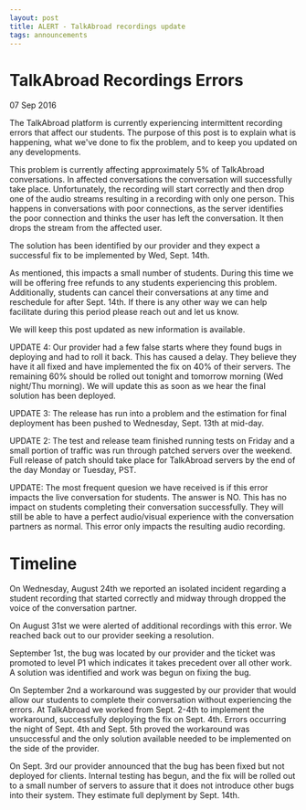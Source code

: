 ```yaml
---
layout: post
title: ALERT - TalkAbroad recordings update
tags: announcements
---
```


# TalkAbroad Recordings Errors

07 Sep 2016

The TalkAbroad platform is currently experiencing intermittent recording errors that affect our students. The purpose of this post is to explain what is happening, what we've done to fix the problem, and to keep you updated on any developments.

This problem is currently affecting approximately 5% of TalkAbroad conversations. In affected conversations the conversation will successfully take place. Unfortunately, the recording will start correctly and then drop one of the audio streams resulting in a recording with only one person. This happens in conversations with poor connections, as the server identifies the poor connection and thinks the user has left the conversation. It then drops the stream from the affected user.

The solution has been identified by our provider and they expect a successful fix to be implemented by Wed, Sept. 14th.

As mentioned, this impacts a small number of students. During this time we will be offering free refunds to any students experiencing this problem. Additionally, students can cancel their conversations at any time and reschedule for after Sept. 14th. If there is any other way we can help facilitate during this period please reach out and let us know.

We will keep this post updated as new information is available. 

UPDATE 4: Our provider  had a few false starts where they found bugs in deploying and had to roll it back. This has caused a delay. They believe they have it all fixed and have implemented the fix on 40% of their servers. The remaining 60% should be rolled out tonight and tomorrow morning (Wed night/Thu morning). We will update this as soon as we hear the final solution has been deployed.

UPDATE 3: The release has run into a problem and the estimation for final deployment has been pushed to Wednesday, Sept. 13th at mid-day.

UPDATE 2: The test and release team finished running tests on Friday and a small portion of traffic was run through patched servers over the weekend. Full release of patch should take place for TalkAbroad servers by the end of the day Monday or Tuesday, PST.

UPDATE: The most frequent quesion we have received is if this error impacts the live conversation for students. The answer is NO. This has no impact on students completing their conversation successfully. They will still be able to have a perfect audio/visual experience with the conversation partners as normal. This error only impacts the resulting audio recording.

# Timeline

On Wednesday, August 24th we reported an isolated incident regarding a student recording that started correctly and midway through dropped the voice of the conversation partner.

On August 31st we were alerted of additional recordings with this error. We reached back out to our provider seeking a resolution.

September 1st, the bug was located by our provider and the ticket was promoted to level P1 which indicates it takes precedent over all other work. A solution was identified and work was begun on fixing the bug. 

On September 2nd a workaround was suggested by our provider that would allow our students to complete their conversation without experiencing the errors. At TalkAbroad we worked from Sept. 2-4th to implement the workaround, successfully deploying the fix on Sept. 4th. Errors occurring the night of Sept. 4th and Sept. 5th proved the workaround was unsuccessful and the only solution available needed to be implemented on the side of the provider.

On Sept. 3rd our provider announced that the bug has been fixed but not deployed for clients. Internal testing has begun, and the fix will be rolled out to a small number of servers to assure that it does not introduce other bugs into their system. They estimate full deplyment by Sept. 14th.